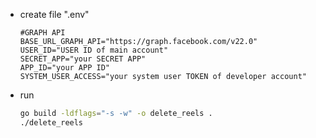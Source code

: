 * create file ".env"
  ```.env
  #GRAPH API
  BASE_URL_GRAPH_API="https://graph.facebook.com/v22.0"
  USER_ID="USER ID of main account"
  SECRET_APP="your SECRET APP"
  APP_ID="your APP ID"
  SYSTEM_USER_ACCESS="your system user TOKEN of developer account"
  ```
* run
    ```bash
    go build -ldflags="-s -w" -o delete_reels .
    ./delete_reels
    ```
  

